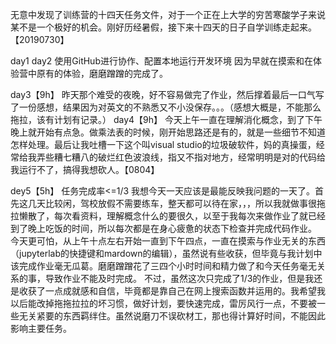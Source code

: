 无意中发现了训练营的十四天任务文件，对于一个正在上大学的穷苦寒酸学子来说某不是一个极好的机会。刚好历经暑假，接下来十四天的日子自学训练走起来。【20190730】

day1 day2 使用GitHub进行协作、配置本地运行开发环境 因为早就在摸索和在体验营中原有的体验，磨磨蹭蹭的完成了。

day3【9h】 昨天那个难受的夜晚，好不容易做完了作业，然后撑着最后一口气写了一份感想，结果因为对英文的不熟悉又不小没保存。。。（感想大概是，不能那么拖拉，该有计划有记录。）
day4【9h】 今天上午一直在理解消化概念，到了下午晚上就开始有点急。做乘法表的时候，刚开始思路还是有的，就是一些细节不知道怎样处理。最后让我吐槽一下这个叫visual studio的垃圾破软件，妈的真操蛋，经常给我弄些糟七糟八的破烂红色波浪线，指又不指对地方，经常明明是对的代码给我运行不了，搞得我想砍人。【0804】

dey5【5h】 任务完成率<=1/3
我想今天一天应该是最能反映我问题的一天了。首先这几天比较闲，驾校放假不需要练车，整天都可以待在家，，，所以我就做事很拖拉懒散了，每次看资料，理解概念什么的要很久，以至于我每次来做作业了就已经到了晚上吃饭的时间，所以每次都是在身心疲惫的状态下检查并完成代码作业。
今天更可怕，从上午十点左右开始一直到下午四点，一直在摸索与作业无关的东西（jupyterlab的快捷键和mardown的编辑），虽然说有些收获，但毕竟与我计划中该完成作业毫无瓜葛。磨磨蹭蹭花了三四个小时时间和精力做了和今天任务毫无关系的事，导致作业不能及时完成。
不过，虽然这次只完成了1/3的作业，但是我还是收获了一点成就感和自信，毕竟都是靠自己在网上搜索函数并运用的。我希望我以后能改掉拖拖拉拉的坏习惯，做好计划，要快速完成，雷厉风行一点，不要被一些无关紧要的东西羁绊住。虽然说磨刀不误砍材工，那也得计算好时间，不能因此影响主要任务。